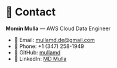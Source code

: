 # 📧 Contact

**Momin Mulla** — AWS Cloud Data Engineer  

- 📧 Email: [mullamd.de@gmail.com](mailto:mullamd.de@gmail.com)  
- 📱 Phone: +1 (347) 258-1949  
- 🔗 GitHub: [mullamd](https://github.com/mullamd)  
- 🔗 LinkedIn: [MD Mulla](https://www.linkedin.com/in/md-mulla-28a524199/)  
